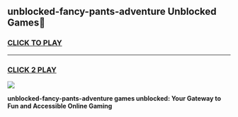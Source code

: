 
## unblocked-fancy-pants-adventure Unblocked Games👋
<h3>
<a href="https://news.freeplayer.one?title=unblocked-fancy-pants-adventure&ref=16F">CLICK TO PLAY</a></h3>
<hr>

<h3>
<a href="https://news.freeplayer.one?title=unblocked-fancy-pants-adventure&ref=16F">CLICK 2 PLAY</a>
  
</h3>

<a href="https://news.freeplayer.one?title=unblocked-fancy-pants-adventure&ref=16F/"><img src="https://clearcache.store/games.png"></a>


**unblocked-fancy-pants-adventure games unblocked: Your Gateway to Fun and Accessible Online Gaming**
